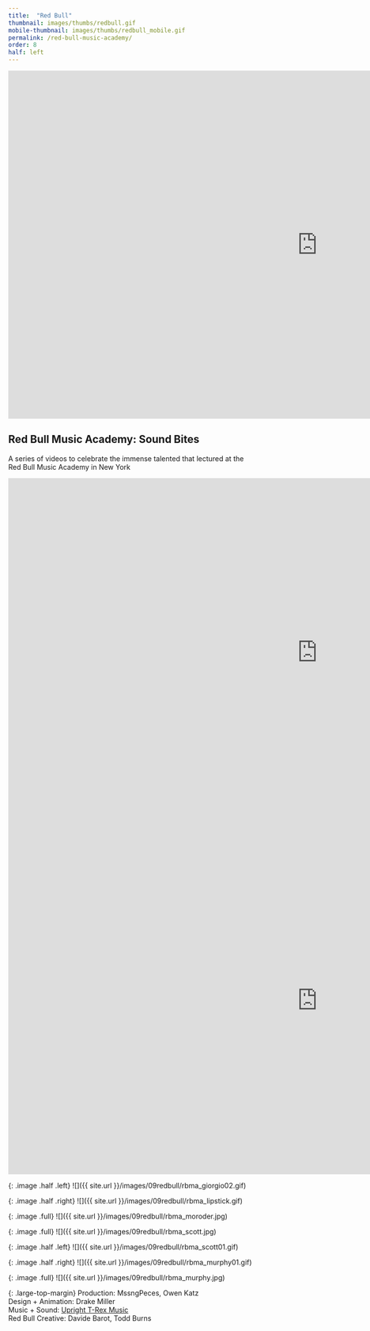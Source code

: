```yaml
---
title:  "Red Bull"
thumbnail: images/thumbs/redbull.gif
mobile-thumbnail: images/thumbs/redbull_mobile.gif
permalink: /red-bull-music-academy/
order: 8
half: left
---
```


<!-- ![alt text]({{ site.url }}/images/eo/jungle.png) -->
<!-- <div class='embed-container'>
    <iframe src="https://player.vimeo.com/video/67315445" width="640" height="360" frameborder="0" webkitallowfullscreen mozallowfullscreen allowfullscreen></iframe>
</div> -->

<div class='embed-container'>
 <iframe src="https://player.vimeo.com/video/67315445?color=f16961&title=0&byline=0&portrait=0" width="1250" height="703" frameborder="0" webkitallowfullscreen mozallowfullscreen allowfullscreen></iframe>
</div>

## **Red Bull Music Academy: Sound Bites**
A series of videos to celebrate the immense talented that lectured at the Red Bull Music Academy in New York


<div class='embed-container large-top-margin'>
    <iframe src="https://player.vimeo.com/video/67257243?color=f16961&title=0&byline=0&portrait=0" width="1250" height="703" frameborder="0" webkitallowfullscreen mozallowfullscreen allowfullscreen></iframe>
</div>

<div class='embed-container'>
    <iframe src="https://player.vimeo.com/video/67911257?color=f16961&title=0&byline=0&portrait=0" width="1250" height="703" frameborder="0" webkitallowfullscreen mozallowfullscreen allowfullscreen></iframe>
</div>

{: .image .half .left}
![]({{ site.url }}/images/09redbull/rbma_giorgio02.gif)

{: .image .half .right}
![]({{ site.url }}/images/09redbull/rbma_lipstick.gif)

{: .image .full}
![]({{ site.url }}/images/09redbull/rbma_moroder.jpg)

{: .image .full}
![]({{ site.url }}/images/09redbull/rbma_scott.jpg)

{: .image .half .left}
![]({{ site.url }}/images/09redbull/rbma_scott01.gif)

{: .image .half .right}
![]({{ site.url }}/images/09redbull/rbma_murphy01.gif)

{: .image .full}
![]({{ site.url }}/images/09redbull/rbma_murphy.jpg)

{: .large-top-margin}
Production: MssngPeces, Owen Katz<br/>
Design + Animation: Drake Miller<br/>
Music + Sound: [Upright T-Rex Music](http://uprighttrexmusic.com)<br/>
Red Bull Creative: Davide Barot, Todd Burns
